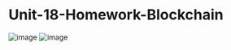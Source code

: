 # Unit-18-Homework-Blockchain
![image](https://user-images.githubusercontent.com/105613478/194930987-846a160c-22d6-446a-a783-7b01bf22b883.png)
![image](https://user-images.githubusercontent.com/105613478/194931037-e5927ff7-1201-443a-a6df-f8710a5f5826.png)

